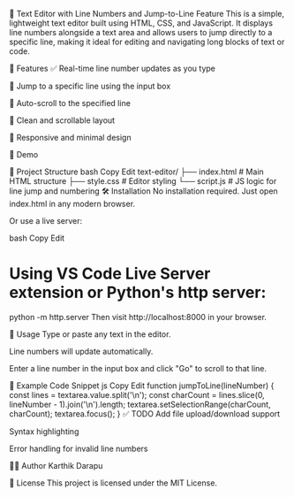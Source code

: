 📝 Text Editor with Line Numbers and Jump-to-Line Feature
This is a simple, lightweight text editor built using HTML, CSS, and JavaScript. It displays line numbers alongside a text area and allows users to jump directly to a specific line, making it ideal for editing and navigating long blocks of text or code.

🚀 Features
✅ Real-time line number updates as you type

🔢 Jump to a specific line using the input box

🧭 Auto-scroll to the specified line

📜 Clean and scrollable layout

🎨 Responsive and minimal design

📸 Demo

📁 Project Structure
bash
Copy
Edit
text-editor/
├── index.html         # Main HTML structure
├── style.css          # Editor styling
└── script.js          # JS logic for line jump and numbering
🛠️ Installation
No installation required. Just open index.html in any modern browser.

Or use a live server:

bash
Copy
Edit
# Using VS Code Live Server extension or Python's http server:
python -m http.server
Then visit http://localhost:8000 in your browser.

📌 Usage
Type or paste any text in the editor.

Line numbers will update automatically.

Enter a line number in the input box and click "Go" to scroll to that line.

📂 Example Code Snippet
js
Copy
Edit
function jumpToLine(lineNumber) {
  const lines = textarea.value.split('\n');
  const charCount = lines.slice(0, lineNumber - 1).join('\n').length;
  textarea.setSelectionRange(charCount, charCount);
  textarea.focus();
}
✅ TODO
 Add file upload/download support

 Syntax highlighting

 Error handling for invalid line numbers

🧑‍💻 Author
Karthik Darapu

📄 License
This project is licensed under the MIT License.

